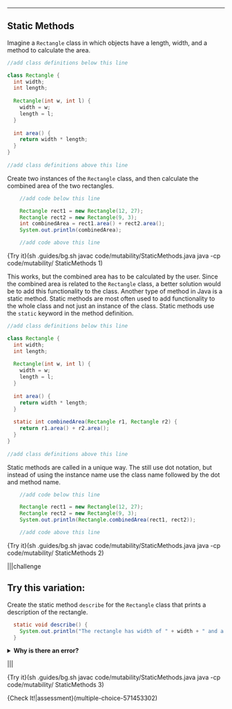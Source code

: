 ----------

## Static Methods

Imagine a `Rectangle` class in which objects have a length, width, and a method to calculate the area. 

```java
//add class definitions below this line

class Rectangle {
  int width;
  int length;
  
  Rectangle(int w, int l) {
    width = w;
    length = l;
  }
  
  int area() {
    return width * length;
  }
}
 
//add class definitions above this line
```

Create two instances of the `Rectangle` class, and then calculate the combined area of the two rectangles.

```java
    //add code below this line

    Rectangle rect1 = new Rectangle(12, 27);
    Rectangle rect2 = new Rectangle(9, 3);
    int combinedArea = rect1.area() + rect2.area();
    System.out.println(combinedArea);

    //add code above this line
```

{Try it}(sh .guides/bg.sh javac code/mutability/StaticMethods.java java -cp code/mutability/ StaticMethods 1)

This works, but the combined area has to be calculated by the user. Since the combined area is related to the `Rectangle` class, a better solution would be to add this functionality to the class. Another type of method in Java is a static method. Static methods are most often used to add functionality to the whole class and not just an instance of the class. Static methods use the `static` keyword in the method definition.

```java
//add class definitions below this line

class Rectangle {
  int width;
  int length;
  
  Rectangle(int w, int l) {
    width = w;
    length = l;
  }
  
  int area() {
    return width * length;
  }
  
  static int combinedArea(Rectangle r1, Rectangle r2) {
    return r1.area() + r2.area();
  }
}
 
//add class definitions above this line
```

Static methods are called in a unique way. The still use dot notation, but instead of using the instance name use the class name followed by the dot and method name.

```java
    //add code below this line

    Rectangle rect1 = new Rectangle(12, 27);
    Rectangle rect2 = new Rectangle(9, 3);
    System.out.println(Rectangle.combinedArea(rect1, rect2));

    //add code above this line
```

{Try it}(sh .guides/bg.sh javac code/mutability/StaticMethods.java java -cp code/mutability/ StaticMethods 2)

|||challenge
## Try this variation:
Create the static method `describe` for the `Rectangle` class that prints a description of the rectangle.

```java
  static void describe() {
    System.out.println("The rectangle has width of " + width + " and a length of" + length + ".");
  }
```

<details>
  <summary><strong>Why is there an error?</strong></summary>
  Static methods can directly access class attributes (attributes with the <code>static</code> keyword), but they <strong>cannot</strong> directly access instance attributes. Static methods can only access instance variables if objects are passed to the static method (see the <code>combinedArea</code> parameters).
</details>

|||

{Try it}(sh .guides/bg.sh javac code/mutability/StaticMethods.java java -cp code/mutability/ StaticMethods 3)

{Check It!|assessment}(multiple-choice-571453302)
